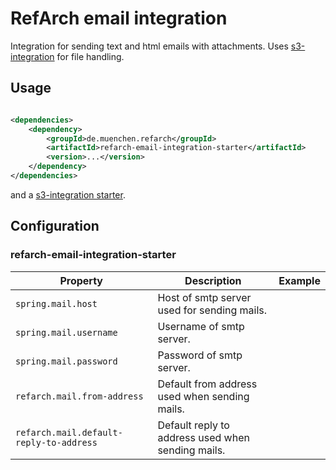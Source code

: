 # RefArch email integration

Integration for sending text and html emails with attachments. Uses [s3-integration](../refarch-s3-integration) for file
handling.

## Usage

```xml

<dependencies>
    <dependency>
        <groupId>de.muenchen.refarch</groupId>
        <artifactId>refarch-email-integration-starter</artifactId>
        <version>...</version>
    </dependency>
</dependencies>
```

and a [s3-integration starter](../refarch-s3-integration/README.md#usage).

## Configuration

### refarch-email-integration-starter

| Property                                | Description                                       | Example |
|-----------------------------------------|---------------------------------------------------|---------|
| `spring.mail.host`                      | Host of smtp server used for sending mails.       |         |
| `spring.mail.username`                  | Username of smtp server.                          |         |
| `spring.mail.password`                  | Password of smtp server.                          |         |
| `refarch.mail.from-address`             | Default from address used when sending mails.     |         |
| `refarch.mail.default-reply-to-address` | Default reply to address used when sending mails. |         |
